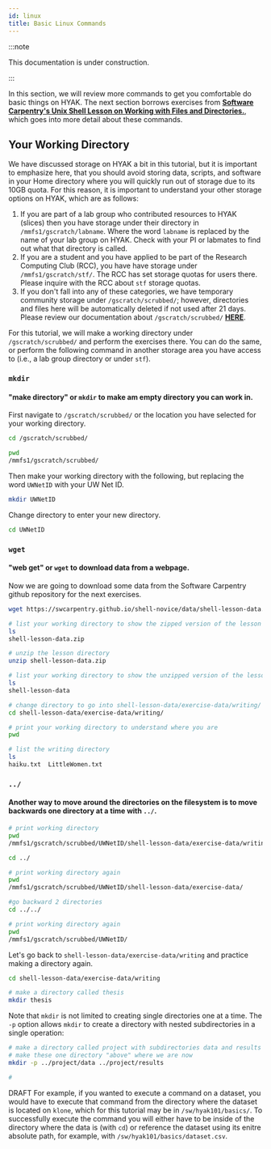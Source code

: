 ```yaml
---
id: linux
title: Basic Linux Commands
---
```


:::note

This documentation is under construction.

:::

In this section, we will review more commands to get you comfortable do basic things on HYAK. The next section borrows exercises from [**Software Carpentry's Unix Shell Lesson on Working with Files and Directories.**](https://swcarpentry.github.io/shell-novice/03-create.html), which goes into more detail about these commands. 

## Your Working Directory

We have discussed storage on HYAK a bit in this tutorial, but it is important to emphasize here, that you should avoid storing data, scripts, and software in your Home directory where you will quickly run out of storage due to its 10GB quota. For this reason, it is important to understand your other storage options on HYAK, which are as follows: 

1. If you are part of a lab group who contributed resources to HYAK (slices) then you have storage under their directory in `/mmfs1/gscratch/labname`. Where the word `labname` is replaced by the name of your lab group on HYAK. Check with your PI or labmates to find out what that directory is called. 
2. If you are a student and you have applied to be part of the Research Computing Club (RCC), you have have storage under `/mmfs1/gscratch/stf/`. The RCC has set storage quotas for users there. Please inquire with the RCC about `stf` storage quotas.
3. If you don't fall into any of these categories, we have temporary community storage under `/gscratch/scrubbed/`; however, directories and files here will be automatically deleted if not used after 21 days. Please review our documentation about `/gscratch/scrubbed/` [**HERE**](https://hyak.uw.edu/docs/storage/gscratch#scrubbed). 

For this tutorial, we will make a working directory under `/gscratch/scrubbed/` and perform the exercises there. You can do the same, or perform the following command in another storage area you have access to (i.e., a lab group directory or under `stf`).

### `mkdir`

#### "make directory" or `mkdir` to make am empty directory you can work in. 

First navigate to `/gscratch/scrubbed/` or the location you have selected for your working directory. 

```bash
cd /gscratch/scrubbed/

pwd 
/mmfs1/gscratch/scrubbed/
```

Then make your working directory with the following, but replacing the word `UWNetID` with your UW Net ID.

```bash
mkdir UWNetID
```

Change directory to enter your new directory.

```bash
cd UWNetID
```
### `wget`

#### "web get" or `wget` to download data from a webpage. 

Now we are going to download some data from the Software Carpentry github repository for the next exercises. 

```bash
wget https://swcarpentry.github.io/shell-novice/data/shell-lesson-data.zip

# list your working directory to show the zipped version of the lesson directory
ls
shell-lesson-data.zip

# unzip the lesson directory 
unzip shell-lesson-data.zip

# list your working directory to show the unzipped version of the lesson directory
ls
shell-lesson-data

# change directory to go into shell-lesson-data/exercise-data/writing/
cd shell-lesson-data/exercise-data/writing/

# print your working directory to understand where you are
pwd

# list the writing directory 
ls 
haiku.txt  LittleWomen.txt
```

### `../`

#### Another way to move around the directories on the filesystem is to move backwards one directory at a time with `../`. 

```bash
# print working directory
pwd
/mmfs1/gscratch/scrubbed/UWNetID/shell-lesson-data/exercise-data/writing

cd ../

# print working directory again
pwd
/mmfs1/gscratch/scrubbed/UWNetID/shell-lesson-data/exercise-data/

#go backward 2 directories
cd ../../

# print working directory again
pwd
/mmfs1/gscratch/scrubbed/UWNetID/
```

Let's go back to `shell-lesson-data/exercise-data/writing` and practice making a directory again. 

```bash
cd shell-lesson-data/exercise-data/writing

# make a directory called thesis
mkdir thesis
```

Note that `mkdir` is not limited to creating single directories one at a time. The `-p` option allows `mkdir` to create a directory with nested subdirectories in a single operation:

```bash
# make a directory called project with subdirectories data and results
# make these one directory "above" where we are now 
mkdir -p ../project/data ../project/results

# 
```



DRAFT 
 For example, if you wanted to execute a command on a dataset, you would have to execute that command from the directory where the dataset is located on `klone`, which for this tutorial may be in `/sw/hyak101/basics/`. To successfully execute the command you will either have to be inside of the directory where the data is (with `cd`) or reference the dataset using its enitre absolute path, for example, with `/sw/hyak101/basics/dataset.csv`. 